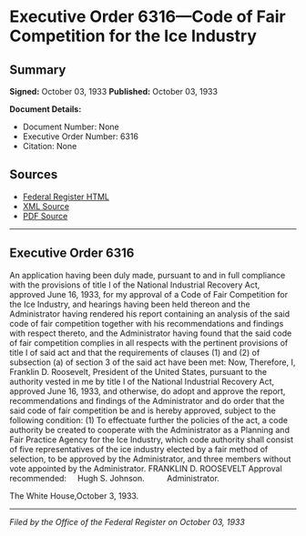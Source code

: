 # Executive Order 6316—Code of Fair Competition for the Ice Industry

## Summary

**Signed:** October 03, 1933
**Published:** October 03, 1933

**Document Details:**
- Document Number: None
- Executive Order Number: 6316
- Citation: None

## Sources
- [Federal Register HTML](https://www.presidency.ucsb.edu/documents/executive-order-6316-code-fair-competition-for-the-ice-industry)
- [XML Source](None)
- [PDF Source](None)

---

## Executive Order 6316

An application having been duly made, pursuant to and in full compliance with the provisions of title I of the National Industrial Recovery Act, approved June 16, 1933, for my approval of a Code of Fair Competition for the Ice Industry, and hearings having been held thereon and the Administrator having rendered his report containing an analysis of the said code of fair competition together with his recommendations and findings with respect thereto, and the Administrator having found that the said code of fair competition complies in all respects with the pertinent provisions of title I of said act and that the requirements of clauses (1) and (2) of subsection (a) of section 3 of the said act have been met:
Now, Therefore, I, Franklin D. Roosevelt, President of the United States, pursuant to the authority vested in me by title I of the National Industrial Recovery Act, approved June 16, 1933, and otherwise, do adopt and approve the report, recommendations and findings of the Administrator and do order that the said code of fair competition be and is hereby approved, subject to the following condition:
    (1) To effectuate further the policies of the act, a code authority be created to cooperate with the Administrator as a Planning and Fair Practice Agency for the Ice Industry, which code authority shall consist of five representatives of the ice industry elected by a fair method of selection, to be approved by the Administrator, and three members without vote appointed by the Administrator.
FRANKLIN D. ROOSEVELT
Approval recommended:     Hugh S. Johnson.          Administrator.

The White House,October 3, 1933.

---

*Filed by the Office of the Federal Register on October 03, 1933*
